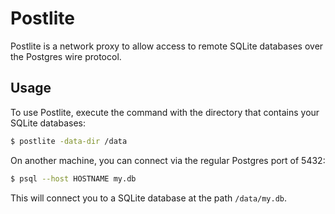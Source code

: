 Postlite
========

Postlite is a network proxy to allow access to remote SQLite databases over the
Postgres wire protocol.


## Usage

To use Postlite, execute the command with the directory that contains your
SQLite databases:

```sh
$ postlite -data-dir /data
```

On another machine, you can connect via the regular Postgres port of 5432:

```sh
$ psql --host HOSTNAME my.db
```

This will connect you to a SQLite database at the path `/data/my.db`.

